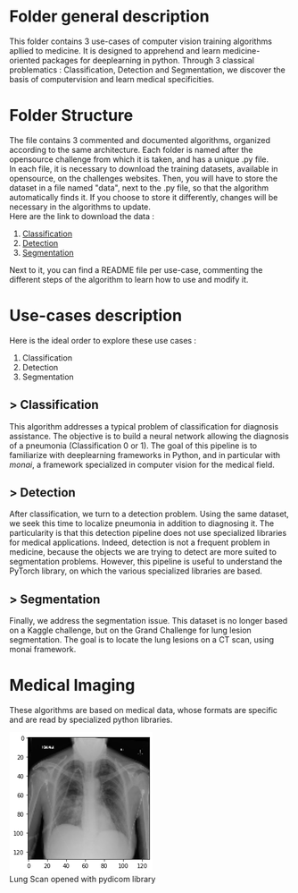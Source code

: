 # Folder general description
This folder contains 3 use-cases of computer vision training algorithms apllied to medicine. It is designed to apprehend and learn medicine-oriented packages for deeplearning in python. Through 3 classical problematics : Classification, Detection and Segmentation, we discover the basis of computervision and learn medical specificities.

# Folder Structure
The file contains 3 commented and documented algorithms, organized according to the same architecture. Each folder is named after the opensource challenge from which it is taken, and has a unique .py file.  
In each file, it is necessary to download the training datasets, available in opensource, on the challenges websites. Then, you will have to store the dataset in a file named "data", next to the .py file, so that the algorithm automatically finds it. If you choose to store it differently, changes will be necessary in the algorithms to update.  
Here are the link to download the data :  
  
1. [Classification](https://www.kaggle.com/competitions/rsna-pneumonia-detection-challenge/data)
2. [Detection](https://www.kaggle.com/competitions/rsna-pneumonia-detection-challenge/data)
3. [Segmentation](https://covid-segmentation.grand-challenge.org/Download/)

  
Next to it, you can find a README file per use-case, commenting the different steps of the algorithm to learn how to use and modify it.  

# Use-cases description
Here is the ideal order to explore these use cases :

1. Classification
2. Detection
3. Segmentation
  
## > Classification
This algorithm addresses a typical problem of classification for diagnosis assistance. The objective is to build a neural network allowing the diagnosis of a pneumonia (Classification 0 or 1). The goal of this pipeline is to familiarize with deeplearning frameworks in Python, and in particular with *monai*, a framework specialized in computer vision for the medical field. 

## > Detection
After classification, we turn to a detection problem. Using the same dataset, we seek this time to localize pneumonia in addition to diagnosing it. The particularity is that this detection pipeline does not use specialized libraries for medical applications. Indeed, detection is not a frequent problem in medicine, because the objects we are trying to detect are more suited to segmentation problems. However, this pipeline is useful to understand the PyTorch library, on which the various specialized libraries are based.  

## > Segmentation
Finally, we address the segmentation issue. This dataset is no longer based on a Kaggle challenge, but on the Grand Challenge for lung lesion segmentation. The goal is to locate the lung lesions on a CT scan, using monai framework.

# Medical Imaging
These algorithms are based on medical data, whose formats are specific and are read by specialized python libraries.  
  
![alt text](Images\Scan_Example.png "Scan Example")  
Lung Scan opened with pydicom library